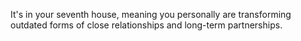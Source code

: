 It's in your seventh house, meaning you personally are transforming outdated forms of close relationships and long-term partnerships.